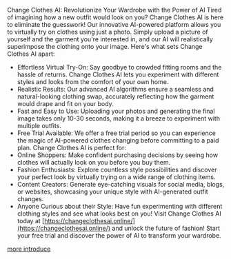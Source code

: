 Change Clothes AI: Revolutionize Your Wardrobe with the Power of AI
Tired of imagining how a new outfit would look on you? Change Clothes AI is here to eliminate the guesswork! Our innovative AI-powered platform allows you to virtually try on clothes using just a photo. Simply upload a picture of yourself and the garment you're interested in, and our AI will realistically superimpose the clothing onto your image.
Here's what sets Change Clothes AI apart:
- Effortless Virtual Try-On: Say goodbye to crowded fitting rooms and the hassle of returns. Change Clothes AI lets you experiment with different styles and looks from the comfort of your own home.
- Realistic Results: Our advanced AI algorithms ensure a seamless and natural-looking clothing swap, accurately reflecting how the garment would drape and fit on your body.
- Fast and Easy to Use: Uploading your photos and generating the final image takes only 10-30 seconds, making it a breeze to experiment with multiple outfits.
- Free Trial Available: We offer a free trial period so you can experience the magic of AI-powered clothes changing before committing to a paid plan.
Change Clothes AI is perfect for:
- Online Shoppers: Make confident purchasing decisions by seeing how clothes will actually look on you before you buy them.
- Fashion Enthusiasts: Explore countless style possibilities and discover your perfect look by virtually trying on a wide range of clothing items.
- Content Creators: Generate eye-catching visuals for social media, blogs, or websites, showcasing your unique style with AI-generated outfit changes.
- Anyone Curious about their Style: Have fun experimenting with different clothing styles and see what looks best on you!
Visit Change Clothes AI today at [https://changeclothesai.online/](https://changeclothesai.online/) and unlock the future of fashion! Start your free trial and discover the power of AI to transform your wardrobe.

[more introduce](https://felo.ai/search/4t6QRtuGGSKqzMfgQM7axd)
